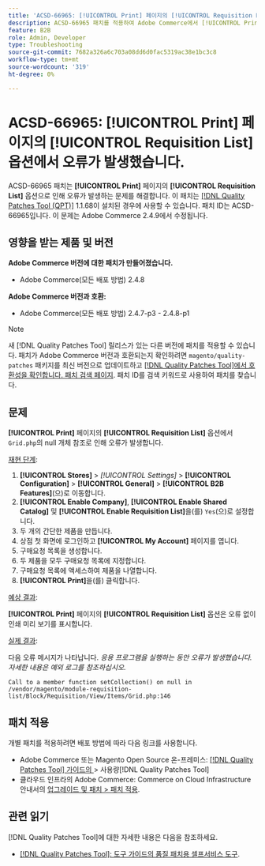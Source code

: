 ```yaml
---
title: 'ACSD-66965: [!UICONTROL Print] 페이지의 [!UICONTROL Requisition List] 옵션에서 오류가 발생했습니다.'
description: ACSD-66965 패치를 적용하여 Adobe Commerce에서 [!UICONTROL Print] 페이지의 [!UICONTROL Requisition List] 옵션으로 인해 오류가 발생하는 문제를 해결합니다.
feature: B2B
role: Admin, Developer
type: Troubleshooting
source-git-commit: 7682a326a6c703a08dd6d0fac5319ac38e1bc3c8
workflow-type: tm+mt
source-wordcount: '319'
ht-degree: 0%

---
```



# ACSD-66965: **[!UICONTROL Print]** 페이지의 **[!UICONTROL Requisition List]** 옵션에서 오류가 발생했습니다.

ACSD-66965 패치는 **[!UICONTROL Print]** 페이지의 **[!UICONTROL Requisition List]** 옵션으로 인해 오류가 발생하는 문제를 해결합니다. 이 패치는 [[!DNL Quality Patches Tool (QPT)]](/help/tools/quality-patches-tool/quality-patches-tool-to-self-serve-quality-patches.md) 1.1.68이 설치된 경우에 사용할 수 있습니다. 패치 ID는 ACSD-66965입니다. 이 문제는 Adobe Commerce 2.4.9에서 수정됩니다.

## 영향을 받는 제품 및 버전

**Adobe Commerce 버전에 대한 패치가 만들어졌습니다.**

* Adobe Commerce(모든 배포 방법) 2.4.8

**Adobe Commerce 버전과 호환:**

* Adobe Commerce(모든 배포 방법) 2.4.7-p3 - 2.4.8-p1

>[!NOTE]
>
>새 [!DNL Quality Patches Tool] 릴리스가 있는 다른 버전에 패치를 적용할 수 있습니다. 패치가 Adobe Commerce 버전과 호환되는지 확인하려면 `magento/quality-patches` 패키지를 최신 버전으로 업데이트하고 [[!DNL Quality Patches Tool]에서 호환성을 확인합니다. 패치 검색 페이지](https://experienceleague.adobe.com/tools/commerce-quality-patches/index.html?lang=ko). 패치 ID를 검색 키워드로 사용하여 패치를 찾습니다.

## 문제

**[!UICONTROL Print]** 페이지의 **[!UICONTROL Requisition List]** 옵션에서 `Grid.php`의 null 개체 참조로 인해 오류가 발생합니다.

<u>재현 단계</u>:

1. **[!UICONTROL Stores]** > *[!UICONTROL Settings]* > **[!UICONTROL Configuration]** > **[!UICONTROL General]** > **[!UICONTROL B2B Features]**(으)로 이동합니다.
1. **[!UICONTROL Enable Company]**, **[!UICONTROL Enable Shared Catalog]** 및 **[!UICONTROL Enable Requisition List]**&#x200B;을(를) `Yes`(으)로 설정합니다.
1. 두 개의 간단한 제품을 만듭니다.
1. 상점 첫 화면에 로그인하고 **[!UICONTROL My Account]** 페이지를 엽니다.
1. 구매요청 목록을 생성합니다.
1. 두 제품을 모두 구매요청 목록에 지정합니다.
1. 구매요청 목록에 액세스하여 제품을 나열합니다.
1. **[!UICONTROL Print]**&#x200B;을(를) 클릭합니다.

<u>예상 결과</u>:

**[!UICONTROL Print]** 페이지의 **[!UICONTROL Requisition List]** 옵션은 오류 없이 인쇄 미리 보기를 표시합니다.

<u>실제 결과</u>:

다음 오류 메시지가 나타납니다. *응용 프로그램을 실행하는 동안 오류가 발생했습니다. 자세한 내용은 예외 로그를 참조하십시오.*

```
Call to a member function setCollection() on null in /vendor/magento/module-requisition-list/Block/Requisition/View/Items/Grid.php:146
```

## 패치 적용

개별 패치를 적용하려면 배포 방법에 따라 다음 링크를 사용합니다.

* Adobe Commerce 또는 Magento Open Source 온-프레미스: [[!DNL Quality Patches Tool]  가이드의 &#x200B;](/help/tools/quality-patches-tool/usage.md)> 사용량[!DNL Quality Patches Tool]
* 클라우드 인프라의 Adobe Commerce: Commerce on Cloud Infrastructure 안내서의 [업그레이드 및 패치 > 패치 적용](https://experienceleague.adobe.com/docs/commerce-cloud-service/user-guide/develop/upgrade/apply-patches.html?lang=ko).

## 관련 읽기

[!DNL Quality Patches Tool]에 대한 자세한 내용은 다음을 참조하세요.

* [[!DNL Quality Patches Tool]: 도구 가이드의 품질 패치용 셀프서비스 도구](/help/tools/quality-patches-tool/quality-patches-tool-to-self-serve-quality-patches.md).

